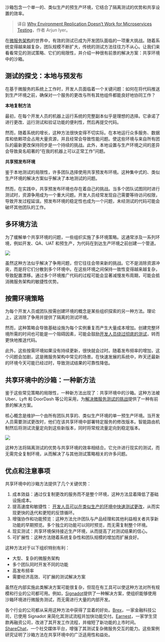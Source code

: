 
<!--
title: 为什么环境复制不适用于微服务测试
cover: https://cdn.thenewstack.io/media/2024/09/eba95876-traffic1.jpg
-->

沙箱包含一个单一的、类似生产的预生产环境，它结合了隔离测试的优势和共享设置的效率。

> 译自 [Why Environment Replication Doesn’t Work for Microservices Testing](https://thenewstack.io/why-environment-replication-doesnt-work-for-microservices-testing/)，作者 Arjun Iyer。

在[微服务架构](https://thenewstack.io/microservices/)的世界中，有效的测试已成为开发团队面临的一项重大挑战。随着系统变得越来越复杂，团队规模不断扩大，传统的测试方法往往力不从心。让我们来看看常见的测试策略、它们的局限性，并介绍一种很有前景的解决方案：共享环境中的沙箱。

## 测试的探戈：本地与预发布

在基于微服务的系统上工作时，开发人员面临着一个关键问题：如何在将代码推送到生产环境之前，确保对一个服务的更改与所有其他组件都能良好地协同工作？

**本地复制方法**

最初，在每个开发人员的机器上运行系统的完整副本似乎是理想的选择。它承诺了进行更改、运行测试和验证功能的便利性，然后再提交代码。

然而，随着系统的增长，这种方法很快变得不切实际。在本地运行众多服务、数据库和依赖项会占用大量资源，并且经常会导致性能问题。使这些环境与来自所有团队的最新更改保持同步是一个持续的挑战。此外，本地设置与生产环境之间的差异会导致臭名昭著的“在我的机器上可以正常工作”问题。

**共享预发布环境**

鉴于本地测试的局限性，许多团队选择使用共享预发布环境。这种集中式的、类似生产环境的解决方案似乎解决了本地测试的问题。

然而，在实践中，共享预发布环境也存在着自己的挑战。当多个团队试图同时进行测试时，资源争用成为一个重大问题。开发人员经常发现自己需要等待访问权限，导致开发过程延误。预发布环境的稳定性也成为一个问题，未经测试的代码可能会破坏其他团队的工作。

## 多环境方法

为了缓解单个共享环境的问题，一些组织实施了多环境策略。这通常涉及一系列环境，例如开发、QA、UAT 和预生产，为代码在到达生产环境之前创建一个管道。

![](https://cdn.thenewstack.io/media/2024/09/ab6d0a58-image2-1024x576.png)

虽然这种方法似乎解决了争用问题，但它往往会带来新的挑战。它不是消除资源冲突，而是将它们分散到多个环境中。在这些环境之间保持一致性变得越来越复杂，导致配置漂移。通过多个环境推广代码的过程可能会显著减慢发布周期，可能会抵消微服务架构的敏捷性优势。

## 按需环境策略

为每个开发人员或团队按需创建环境的概念是某些组织探索的另一种方法。理论上，这消除了争用并提供了隔离的测试环境。

然而，这种策略会导致基础设施为每个实例重复而产生大量成本增加。创建完整环境所需的时间也可能是一个阻碍因素，可能会鼓励[开发人员绕过彻底的测试](https://thenewstack.io/improve-developer-velocity-by-decentralizing-testing/)，转而更快地推送代码。

此外，这些按需环境如果没有持续更新，很快就会过时。随着发布频率的增加，这个问题会加剧，这是微服务架构中常见的场景。在快速发展的系统中，昨天还最新的环境今天可能已经过时，导致测试结果的可靠性降低。

## 共享环境中的沙箱：一种新方法

鉴于这些常见策略的局限性，一种新方法出现了：共享环境中的沙箱。这种方法被 Uber、Lyft 和 DoorDash 等公司采用，为[解决微服务测试的挑战](https://thenewstack.io/shifting-testing-left-the-request-isolation-solution/)提供了一种有前景的解决方案。

核心概念是维护一个由所有团队共享的、类似生产环境的单一预生产环境。当开发人员需要测试更改时，他们在该共享环境中部署特定服务的修改版本。智能路由机制然后将测试流量定向到这些新版本，同时将常规流量定向到稳定版本。

![](https://cdn.thenewstack.io/media/2024/09/02526772-image1-1024x411.png)

这种方法将隔离测试的优势与共享环境的效率相结合。它允许进行现实的测试，而无需完全复制环境，从而解决了与其他测试策略相关的许多问题。

## 优点和注意事项

共享环境中的沙箱方法提供了几个关键优势：

1. 成本效益：通过仅复制更改的服务而不是整个环境，这种方法显着降低了基础设施成本。
2. 提高速度和敏捷性：
[开发人员可以在类似生产的环境中快速测试更改](https://thenewstack.io/testing-shortcuts-to-avoid-in-microservice-environments/)，从而实现更快的迭代和更短的反馈循环。
3. 增强协作和功能预览：这种方法允许团队与产品经理和其他利益相关者共享新功能的早期预览。多个独立的功能可以同时预览，而无需复制整个环境。
4. 现实测试：共享环境保持接近生产环境，从而提高了对测试结果的信心。
5. 可扩展性：这种方法随着系统复杂性和团队规模的增加而扩展良好。

这种方法对于以下组织特别有利：

- 大型、复杂的微服务架构
- 多个团队同时开发不同的功能
- 高发布频率
- 需要经济高效、可扩展的测试解决方案

虽然在内部实施此类解决方案可能很复杂，但现在有工具可以使这种方法对所有规模和行业的公司都可用。例如，[Signadot](https://www.signadot.com/)提供了一种解决方案，使组织能够使用沙箱环境进行微服务测试，而无需进行大量的内部开发。

各个行业的公司都从采用这种方法中获得了显着的好处。[Brex](https://www.signadot.com/case-studies/brex-uses-signadot-to-scale-developer-testing-across-100s-of-engineers)，一家金融科技公司，已使用 Signadot 来简化其测试流程并加快功能交付。[Earnest](https://www.signadot.com/case-studies/how-earnest-empowers-developers-for-early-testing)，一家学生贷款再融资公司，改进了其开发工作流程，并缩短了新功能的上市时间。[ShareChat](https://www.signadot.com/case-studies/sharechat-chooses-signadot-giving-devs-high-quality-testing-feedback)，一个社交媒体平台，增强了其测试复杂微服务交互的能力。这些案例研究证明了沙箱方法在共享环境中的广泛适用性和益处。
